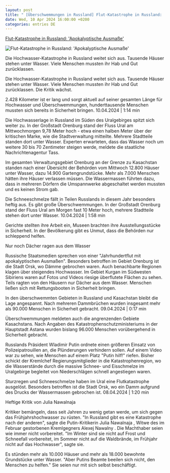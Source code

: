 ```yaml
---
layout: post
title: " [Überschwemmungen in Russland] Flut-Katastrophe in Russland: 'Apokalyptische Ausmaße'"
date: Wed, 10 Apr 2024 16:00:00 +0200
categories: entries DE
---
```

[Flut-Katastrophe in Russland: 'Apokalyptische Ausmaße'](https://www.zdf.de/nachrichten/panorama/hochwasser-russland-orsk-100.html)

![Flut-Katastrophe in Russland: 'Apokalyptische Ausmaße'](https://www.zdf.de/assets/hochwasser-russland-102~1280x720?cb=1712694404579)

Die Hochwasser-Katastrophe in Russland weitet sich aus. Tausende Häuser stehen unter Wasser. Viele Menschen mussten ihr Hab und Gut zurücklassen.

Die Hochwasser-Katastrophe in Russland weitet sich aus. Tausende Häuser stehen unter Wasser. Viele Menschen mussten ihr Hab und Gut zurücklassen. Die Kritik wächst.

2.428 Kilometer ist er lang und sorgt aktuell auf seiner gesamten Länge für Hochwasser und Überschwemmungen, hunderttausende Menschen mussten sich bereits in Sicherheit bringen. 10.04.2024 | 1:14 min

Die Hochwasserlage in Russland im Süden des Uralgebirges spitzt sich weiter zu. In der Großstadt Orenburg stand der Fluss Ural am Mittwochmorgen 9,78 Meter hoch - etwa einen halben Meter über der kritischen Marke, wie die Stadtverwaltung mitteilte. Mehrere Stadtteile standen dort unter Wasser. Experten erwarteten, dass das Wasser noch um weitere 30 bis 70 Zentimeter steigen werde, meldete die staatliche Nachrichtenagentur Tass.

Im gesamten Verwaltungsgebiet Orenburg an der Grenze zu Kasachstan standen nach einer Übersicht der Behörden vom Mittwoch 12.800 Häuser unter Wasser, dazu 14.900 Gartengrundstücke. Mehr als 7.000 Menschen hätten ihre Häuser verlassen müssen. Die Wassermassen führten dazu, dass in mehreren Dörfern die Umspannwerke abgeschaltet werden mussten und es keinen Strom gab.

Die Schneeschmelze fällt in Teilen Russlands in diesem Jahr besonders heftig aus. Es gibt große Überschwemmungen. In der Großstadt Orenburg stand der Fluss Ural am Morgen fast 10 Meter hoch, mehrere Stadtteile stehen dort unter Wasser. 10.04.2024 | 1:58 min

Gerichte stellten ihre Arbeit ein, Museen brachten ihre Ausstellungsstücke in Sicherheit. In der Bevölkerung gibt es Unmut, dass die Behörden nur schleppend helfen.

Nur noch Dächer ragen aus dem Wasser

Russische Staatsmedien sprechen von einer "Jahrhundertflut mit apokalyptischen Ausmaßen". Besonders betroffen im Gebiet Orenburg ist die Stadt Orsk, wo Dämme gebrochen waren. Auch benachbarte Regionen klagen über steigendes Hochwasser. Im Gebiet Kurgan im Südwesten Sibiriens waren auf Fotos und Videos riesige überflutete Flächen zu sehen. Teils ragten von den Häusern nur Dächer aus dem Wasser. Menschen ließen sich mit Rettungsbooten in Sicherheit bringen.

In den überschwemmten Gebieten in Russland und Kasachstan bleibt die Lage angespannt. Nach mehreren Dammbrüchen wurden insgesamt mehr als 90.000 Menschen in Sicherheit gebracht. 09.04.2024 | 0:17 min

Überschwemmungen meldeten auch die angrenzenden Gebiete Kasachstans. Nach Angaben des Katastrophenschutzministeriums in der Hauptstadt Astana wurden bislang 96.000 Menschen vorübergehend in Sicherheit gebracht.

Russlands Präsident Wladimir Putin ordnete einen größeren Einsatz von Polizeipatrouillen an, die Plünderungen verhindern sollen. Auf einem Video war zu sehen, wie Menschen auf einem Platz "Putin hilf!" riefen. Bisher schickt der Kremlchef Regierungsmitglieder in die Katastrophenregion, wo die Wasserstände durch die massive Schnee- und Eisschmelze im Uralgebirge begleitet von Niederschlägen schnell angestiegen waren.

Sturzregen und Schneeschmelze haben im Ural eine Flutkatastrophe ausgelöst. Besonders betroffen ist die Stadt Orsk, wo ein Damm aufgrund des Drucks der Wassermassen gebrochen ist. 08.04.2024 | 1:20 min

Heftige Kritik von Julia Nawalnaja

Kritiker bemängeln, dass seit Jahren zu wenig getan werde, um sich gegen das Frühjahrshochwasser zu rüsten. "In Russland gibt es eine Katastrophe nach der anderen", sagte die Putin-Kritikerin Julia Nawalnaja , Witwe des im Februar gestorbenen Kremlgegners Alexej Nawalny . Die Machthaber seien wie immer nicht vorbereitet. "Im Winter sind sie nicht auf Frost und Schneefall vorbereitet, im Sommer nicht auf die Waldbrände, im Frühjahr nicht auf das Hochwasser", sagte sie.

Es stünden mehr als 10.000 Häuser und mehr als 18.000 bewohnte Grundstücke unter Wasser. "Aber Putins Beamte beeilen sich nicht, den Menschen zu helfen." Sie seien nur mit sich selbst beschäftigt.

